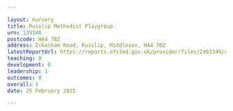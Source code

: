 ```yaml
---

layout: nursery
title: Ruislip Methodist Playgroup
urn: 139148
postcode: HA4 7BZ
address: Ickenham Road, Ruislip, Middlesex, HA4 7BZ
latestReportUrl: https://reports.ofsted.gov.uk/provider/files/2463349/urn/139148.pdf
teaching: 0
development: 0
leadership: 1
outcomes: 0
overall: 1
date: 25 February 2015

---
```

